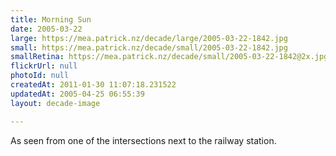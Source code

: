 ```yaml
---
title: Morning Sun
date: 2005-03-22
large: https://mea.patrick.nz/decade/large/2005-03-22-1842.jpg
small: https://mea.patrick.nz/decade/small/2005-03-22-1842.jpg
smallRetina: https://mea.patrick.nz/decade/small/2005-03-22-1842@2x.jpg
flickrUrl: null
photoId: null
createdAt: 2011-01-30 11:07:18.231522
updatedAt: 2005-04-25 06:55:39
layout: decade-image

---
```

As seen from one of the intersections next to the railway station.
